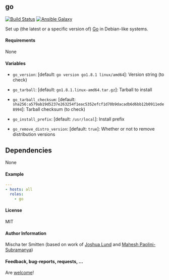 ## go

[![Build Status](https://travis-ci.org/Oefenweb/ansible-go.svg?branch=master)](https://travis-ci.org/Oefenweb/ansible-go) [![Ansible Galaxy](http://img.shields.io/badge/ansible--galaxy-go-blue.svg)](https://galaxy.ansible.com/Oefenweb/go/)

Set up (the latest or a specific version of) [Go](https://golang.org/) in Debian-like systems.

#### Requirements

None

#### Variables

* `go_version`: [default: `go version go1.8.1 linux/amd64`]: Version string (to check)
* `go_tarball`: [default: `go1.8.1.linux-amd64.tar.gz`]: Tarball to install
* `go_tarball_checksum`: [default: `sha256:a579ab19d5237e263254f1eac5352efcf1d70b9dacadb6d6bb12b0911ede8994`]: Tarball checksum (to check)

* `go_install_prefix`: [default: `/usr/local`]: Install prefix

* `go_remove_distro_version`: [default: `true`]: Whether or not to remove distribution versions

## Dependencies

None

#### Example

```yaml
---
- hosts: all
  roles:
    - go
```

#### License

MIT

#### Author Information

Mischa ter Smitten (based on work of [Joshua Lund](https://github.com/jlund) and [Mahesh Paolini-Subramanya](https://github.com/dieswaytoofast))

#### Feedback, bug-reports, requests, ...

Are [welcome](https://github.com/Oefenweb/ansible-go/issues)!
